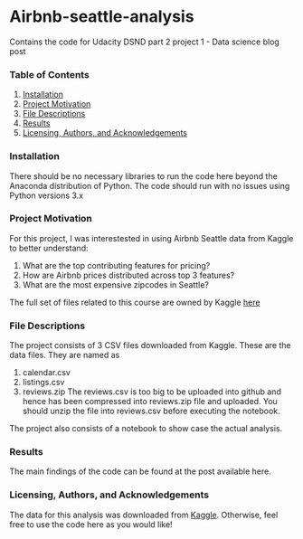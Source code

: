 # Airbnb-seattle-analysis
Contains the code for Udacity DSND part 2 project 1 - Data science blog post

### Table of Contents
  1. [Installation](#Installation)
  2. [Project Motivation](#Project-Motivation)
  3. [File Descriptions](#File-Descriptions)
  4. [Results](#Results)
  5. [Licensing, Authors, and Acknowledgements](#Licensing,-Authors,-and-Acknowledgements)

### Installation
There should be no necessary libraries to run the code here beyond the Anaconda distribution of Python. The code should run with no issues using Python versions 3.x

### Project Motivation
For this project, I was interestested in using Airbnb Seattle data from Kaggle to better understand:

  1. What are the top contributing features for pricing?
  2. How are Airbnb prices distributed across top 3 features?
  3. What are the most expensive zipcodes in Seattle?

The full set of files related to this course are owned by Kaggle [here](https://www.kaggle.com/airbnb/seattle/data)

### File Descriptions
The project consists of 3 CSV files downloaded from Kaggle. These are the data files. They are named as
  1. calendar.csv
  2. listings.csv
  3. reviews.zip
The reviews.csv is too big to be uploaded into github and hence has been compressed into reviews.zip file and uploaded. You should unzip the file into reviews.csv before executing the notebook.

The project also consists of a notebook to show case the actual analysis.

### Results
The main findings of the code can be found at the post available here.

### Licensing, Authors, and Acknowledgements
The data for this analysis was downloaded from [Kaggle](https://www.kaggle.com/airbnb/seattle/data). Otherwise, feel free to use the code here as you would like!



